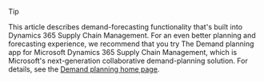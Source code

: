 > [!TIP]
> This article describes demand-forecasting functionality that's built into Dynamics 365 Supply Chain Management. For an even better planning and forecasting experience, we recommend that you try The Demand planning app for Microsoft Dynamics 365 Supply Chain Management, which is Microsoft's next-generation collaborative demand-planning solution. For details, see the [Demand planning home page](/dynamics365/supply-chain/demand-planning/demand-planning-home-page).